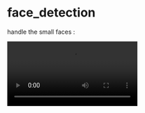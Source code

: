 # face_detection

handle the small faces : 

![result](https://github.com/JullyZ/face_detection/detection_out.avi)

   
